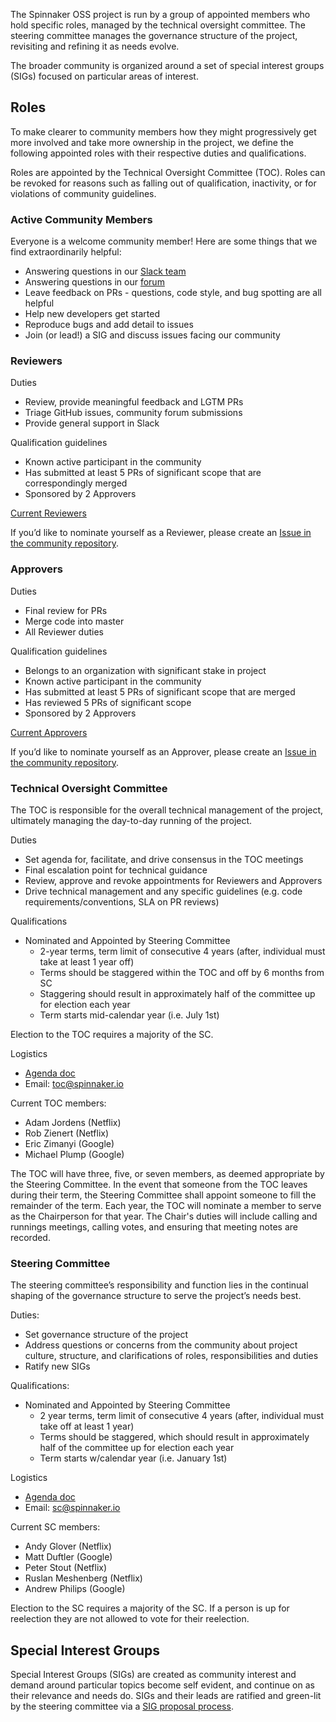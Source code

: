 The Spinnaker OSS project is run by a group of appointed members who hold specific roles, managed by the technical oversight committee. The steering committee manages the governance structure of the project, revisiting and refining it as needs evolve.

The broader community is organized around a set of special interest groups (SIGs) focused on particular areas of interest.

## Roles

To make clearer to community members how they might progressively get more involved and take more ownership in the project, we define the following appointed roles with their respective duties and qualifications.

Roles are appointed by the Technical Oversight Committee (TOC). Roles can be revoked for reasons such as falling out of qualification, inactivity, or for violations of community guidelines.

### Active Community Members

Everyone is a welcome community member! Here are some things that we find extraordinarily helpful:

* Answering questions in our [Slack team](https://spinnakerteam.slack.com/)
* Answering questions in our [forum](https://community.spinnaker.io/)
* Leave feedback on PRs - questions, code style, and bug spotting are all helpful
* Help new developers get started
* Reproduce bugs and add detail to issues
* Join (or lead!) a SIG and discuss issues facing our community

### Reviewers

Duties

* Review, provide meaningful feedback and LGTM PRs
* Triage GitHub issues, community forum submissions
* Provide general support in Slack

Qualification guidelines

* Known active participant in the community
* Has submitted at least 5 PRs of significant scope that are correspondingly merged
* Sponsored by 2 Approvers

[Current Reviewers](https://github.com/spinnaker/spinnaker/blob/master/reviewers.md)

If you’d like to nominate yourself as a Reviewer, please create an [Issue in the community repository](https://github.com/spinnaker/community/issues). 

### Approvers

Duties

* Final review for PRs
* Merge code into master
* All Reviewer duties

Qualification guidelines

* Belongs to an organization with significant stake in project
* Known active participant in the community
* Has submitted at least 5 PRs of significant scope that are merged
* Has reviewed 5 PRs of significant scope
* Sponsored by 2 Approvers

[Current Approvers](https://github.com/spinnaker/spinnaker/blob/master/approvers.md)

If you’d like to nominate yourself as an Approver, please create an [Issue in the community repository](https://github.com/spinnaker/community/issues). 

### Technical Oversight Committee

The TOC is responsible for the overall technical management of the project, ultimately managing the day-to-day running of the project.

Duties

* Set agenda for, facilitate, and drive consensus in the TOC meetings
* Final escalation point for technical guidance
* Review, approve and revoke appointments for Reviewers and Approvers
* Drive technical management and any specific guidelines (e.g. code requirements/conventions, SLA on PR reviews)

Qualifications

* Nominated and Appointed by Steering Committee
  * 2-year terms, term limit of consecutive 4 years (after, individual must take at least 1 year off)
  * Terms should be staggered within the TOC and off by 6 months from SC 
  * Staggering should result in approximately half of the committee up for election each year
  * Term starts mid-calendar year (i.e. July 1st) 
  
Election to the TOC requires a majority of the SC. 

Logistics

* [Agenda doc](https://docs.google.com/document/d/1PxIA1XE3nzqLykOFW-AqdU5u9F8cFh3jDvUA41P2cUM/edit)
* Email: [toc@spinnaker.io](mailto:toc@spinnaker.io)

Current TOC members:

* Adam Jordens (Netflix)
* Rob Zienert (Netflix)
* Eric Zimanyi (Google)
* Michael Plump (Google)

The TOC will have three, five, or seven members, as deemed appropriate by the Steering Committee. In the event that someone from the TOC leaves during their term, the Steering Committee shall appoint someone to fill the remainder of the term. Each year, the TOC will nominate a member to serve as the Chairperson for that year. The Chair's duties will include calling and runnings meetings, calling votes, and ensuring that meeting notes are recorded. 

### Steering Committee

The steering committee’s responsibility and function lies in the continual shaping of the governance structure to serve the project’s needs best.

Duties:

* Set governance structure of the project
* Address questions or concerns from the community about project culture, structure, and clarifications of roles, responsibilities and duties
* Ratify new SIGs

Qualifications:

* Nominated and Appointed by Steering Committee
  * 2 year terms, term limit of consecutive 4 years (after, individual must take off at least 1 year)
  * Terms should be staggered, which should result in approximately half of the committee up for election each year
  * Term starts w/calendar year (i.e. January 1st)

Logistics

* [Agenda doc](https://docs.google.com/document/d/1HMdwvBPM4uRFqoeAd7eEkVWIC8dQP40zFavOE5Kq-Eg/edit)
* Email: [sc@spinnaker.io](mailto:sc@spinnaker.io)

Current SC members:

* Andy Glover (Netflix)
* Matt Duftler (Google)
* Peter Stout (Netflix)
* Ruslan Meshenberg (Netflix)
* Andrew Philips (Google)

Election to the SC requires a majority of the SC. If a person is up for reelection they are not allowed to vote for their reelection. 

## Special Interest Groups

Special Interest Groups (SIGs) are created as community interest and demand around particular topics become self evident, and continue on as their relevance and needs do. SIGs and their leads are ratified and green-lit by the steering committee via a [SIG proposal process](sig-lifecycle.md). 

